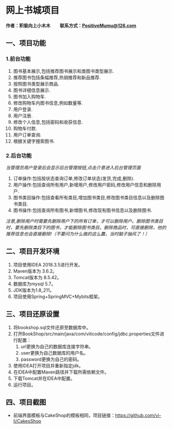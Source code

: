 # 网上书城项目

**作者：积极向上小木木 &nbsp;&nbsp;&nbsp;&nbsp;&nbsp;&nbsp;&nbsp; 联系方式：PositiveMumu@126.com**

## 一、项目功能

### 1.前台功能

1. 图书基本展示,包括推荐图书展示和类图书类型展示.
2. 推荐图书包括条幅推荐,热销推荐和新品推荐.
3. 按照图书类型展示商品.
4. 图书详细信息展示.
5. 图书加入购物车.
6. 修改购物车内图书信息,例如数量等.
7. 用户登录.
8. 用户注册.
9. 修改个人信息,包括密码和收获信息.
10. 购物车付款.
11. 用户订单查询.
12. 根据关键字搜索图书.

### 2.后台功能

*当管理员用户登录后会显示后台管理按钮,点击介意进入后台管理页面*

1. 订单操作:包括按状态查询订单,修改订单状态(发货,完成,删除).
2. 用户操作:包括查询所有用户,新增用户,修改用户密码,修改用户信息和删除用户.
3. 图书类目操作:包括查看所有类目,增加图书类目,修改图书类目信息以及删除图书类目.
4. 图书操作:包括查询所有图书,新增图书,修改现有图书信息以及删除图书.

*注意,删除用户时需要先删除用户下的所有订单，才可以删除用户。删除图书类目时，要先删除类目下的图书，才能删除图书类目。删除商品时，可直接删除，他的推荐信息也会直接删除!（不要问为什么做的这么蠢，当时脑子抽风了！）*

## 二、项目开发环境

1. 项目使用IDEA 2018.3.5进行开发。
2. Maven版本为 3.6.2。
3. Tomcat版本为 8.5.42。
4. 数据库为mysql 5.7。
5. JDK版本为1.8_211。
6. 项目使用Spring+SpringMVC+Mybits框架。

## 三、项目还原设置

1. 将bookshop.sql文件还原至数据库中。
2. 打开BookShop/src/main/java/com/vilicode/config/jdbc.properties文件进行配置：
   1. url更换为自己的数据库连接字符串。
   2. user更换为自己数据库的用户名。
   3. password更换为自己的密码。
3. 使用IDEA打开项目并重新指定jdk。
4. 在IDEA中配置Maven路径并下载所需依赖文件。
5. 下载Tomcat并在IDEA中配置。
6. 运行项目。

## 四、项目截图

- 前端界面模板与CakeShop的模板相同，项目链接：https://github.com/vi-li/CakesShop
